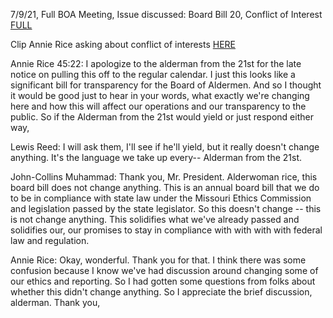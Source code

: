 7/9/21, Full BOA Meeting,
Issue discussed: Board Bill 20, Conflict of Interest
[FULL](https://www.youtube.com/watch?v=qNM3lzY7qCU)

Clip Annie Rice asking about conflict of interests
[HERE](https://twitter.com/StlPoliticClips/status/1414207848968593415?s=20)

Annie Rice 45:22: I apologize to the alderman from the 21st for the late notice on pulling this off to the regular calendar. I just this looks like a significant bill for transparency for the Board of Aldermen. And so I thought it would be good just to hear in your words, what exactly we're changing here and how this will affect our operations and our transparency to the public. So if the Alderman from the 21st would yield or just respond either way,

Lewis Reed: I will ask them, I'll see if he'll yield, but it really doesn't change anything. It's the language we take up every-- Alderman from the 21st.

John-Collins Muhammad: Thank you, Mr. President. Alderwoman rice, this board bill does not change anything. This is an annual board bill that we do to be in compliance with state law under the Missouri Ethics Commission and legislation passed by the state legislator. So this doesn't change -- this is not change anything. This solidifies what we've already passed and solidifies our, our promises to stay in compliance with with with with federal law and regulation.

Annie Rice: Okay, wonderful. Thank you for that. I think there was some confusion because I know we've had discussion around changing some of our ethics and reporting. So I had gotten some questions from folks about whether this didn't change anything. So I appreciate the brief discussion, alderman. Thank you,

